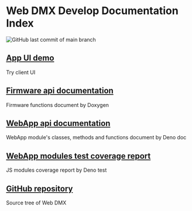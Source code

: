 # Web DMX Develop Documentation Index

![GitHub last commit of main branch](https://img.shields.io/github/last-commit/akuad/web-dmx/main)

## [App UI demo](ui-demo)

Try client UI

## [Firmware api documentation](fw-api)

Firmware functions document by Doxygen

## [WebApp api documentation](webapp-api)

WebApp module's classes, methods and functions document by Deno doc

## [WebApp modules test coverage report](webapp-coverage)

JS modules coverage report by Deno test

## [GitHub repository](https://github.com/aKuad/web-dmx)

Source tree of Web DMX
